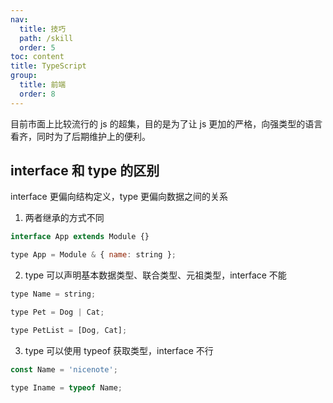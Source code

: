 ```yaml
---
nav:
  title: 技巧
  path: /skill
  order: 5
toc: content
title: TypeScript
group:
  title: 前端
  order: 8
---
```


目前市面上比较流行的 js 的超集，目的是为了让 js 更加的严格，向强类型的语言看齐，同时为了后期维护上的便利。

## interface 和 type 的区别

interface 更偏向结构定义，type 更偏向数据之间的关系

1. 两者继承的方式不同

```js
interface App extends Module {}

type App = Module & { name: string };
```

2. type 可以声明基本数据类型、联合类型、元祖类型，interface 不能

```js
type Name = string;

type Pet = Dog | Cat;

type PetList = [Dog, Cat];
```

3. type 可以使用 typeof 获取类型，interface 不行

```js
const Name = 'nicenote';

type Iname = typeof Name;
```

